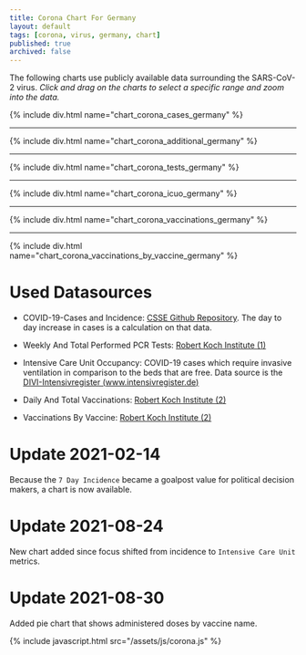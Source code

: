 ```yaml
---
title: Corona Chart For Germany
layout: default
tags: [corona, virus, germany, chart]
published: true
archived: false
---
```

The following charts use publicly available data surrounding the SARS-CoV-2 virus. *Click and drag on the charts to select a specific range and zoom into the data.*

{% include div.html name="chart_corona_cases_germany" %}

---

{% include div.html name="chart_corona_additional_germany" %}

---

{% include div.html name="chart_corona_tests_germany" %}

---

{% include div.html name="chart_corona_icuo_germany" %}

---

{% include div.html name="chart_corona_vaccinations_germany" %}

---

{% include div.html name="chart_corona_vaccinations_by_vaccine_germany" %}

# Used Datasources
* COVID-19-Cases and Incidence: [CSSE Github Repository][1]. The day to day increase in cases is a calculation on that data.

* Weekly And Total Performed PCR Tests: [Robert Koch Institute (1)][2]

* Intensive Care Unit Occupancy: COVID-19 cases which require invasive ventilation in comparison to the beds that are free. Data source is the [DIVI-Intensivregister (www.intensivregister.de)][3]

* Daily And Total Vaccinations: [Robert Koch Institute (2)][4]

* Vaccinations By Vaccine: [Robert Koch Institute (2)][4]


[1]: <https://github.com/CSSEGISandData/COVID-19> "COVID-19 Data Repository by the Center for Systems Science and Engineering (CSSE) at Johns Hopkins University"
[2]: <https://www.rki.de/DE/Content/InfAZ/N/Neuartiges_Coronavirus/Daten/Testzahlen-gesamt.xlsx?__blob=publicationFile> "Erfassung der SARS-CoV-2-Testzahlen in Deutschland"
[3]: <https://www.intensivregister.de> "DIVI-Intensivregister (www.intensivregister.de)"
[4]: <https://raw.githubusercontent.com/robert-koch-institut/COVID-19-Impfungen_in_Deutschland/master/Aktuell_Deutschland_Bundeslaender_COVID-19-Impfungen.csv> "COVID-19-Impfungen_in_Deutschland/Aktuell_Deutschland_Bundeslaender_COVID-19-Impfungen.csv"

# Update 2021-02-14
Because the `7 Day Incidence` became a goalpost value for political decision makers, a chart is now available.

# Update 2021-08-24
New chart added since focus shifted from incidence to `Intensive Care Unit` metrics.

# Update 2021-08-30
Added pie chart that shows administered doses by vaccine name.

{% include javascript.html src="/assets/js/corona.js" %}
